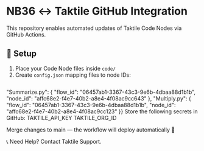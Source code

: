 # NB36 ↔ Taktile GitHub Integration

This repository enables automated updates of Taktile Code Nodes via GitHub Actions.

## 🔧 Setup

1. Place your Code Node files inside `code/`
2. Create `config.json` mapping files to node IDs:
   ```json{
  "Summarize.py": {
    "flow_id": "06457ab1-3367-43c3-9e6b-4dbaa88d1b1b",
    "node_id": "affc68e2-f4e7-40b2-a8e4-4f08ac9cc643"
  },
  "Multiply.py": {
    "flow_id": "06457ab1-3367-43c3-9e6b-4dbaa88d1b1b",
    "node_id": "affc68e2-f4e7-40b2-a8e4-4f08ac9cc123"
  }}
Store the following secrets in GitHub:
TAKTILE_API_KEY
TAKTILE_ORG_ID

Merge changes to main — the workflow will deploy automatically 🎉

📞 Need Help?
Contact Taktile Support.
